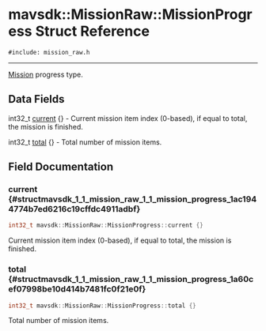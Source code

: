 # mavsdk::MissionRaw::MissionProgress Struct Reference
`#include: mission_raw.h`

----


[Mission](classmavsdk_1_1_mission.md) progress type. 


## Data Fields


int32_t [current](#structmavsdk_1_1_mission_raw_1_1_mission_progress_1ac1944774b7ed6216c19cffdc4911adbf) {} - Current mission item index (0-based), if equal to total, the mission is finished.

int32_t [total](#structmavsdk_1_1_mission_raw_1_1_mission_progress_1a60cef07998be10d414b7481fc0f21e0f) {} - Total number of mission items.


## Field Documentation


### current {#structmavsdk_1_1_mission_raw_1_1_mission_progress_1ac1944774b7ed6216c19cffdc4911adbf}

```cpp
int32_t mavsdk::MissionRaw::MissionProgress::current {}
```


Current mission item index (0-based), if equal to total, the mission is finished.


### total {#structmavsdk_1_1_mission_raw_1_1_mission_progress_1a60cef07998be10d414b7481fc0f21e0f}

```cpp
int32_t mavsdk::MissionRaw::MissionProgress::total {}
```


Total number of mission items.

